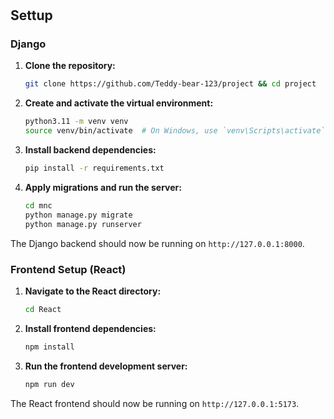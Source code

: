 # <Insert Name Here>

## Settup 
### Django
1. **Clone the repository:**
    ```sh
    git clone https://github.com/Teddy-bear-123/project && cd project
    ```

2. **Create and activate the virtual environment:**
    ```sh
    python3.11 -m venv venv
    source venv/bin/activate  # On Windows, use `venv\Scripts\activate`
    ```

3. **Install backend dependencies:**
    ```sh
    pip install -r requirements.txt
    ```

4. **Apply migrations and run the server:**
    ```sh
    cd mnc
    python manage.py migrate
    python manage.py runserver
    ```

The Django backend should now be running on `http://127.0.0.1:8000`.

### Frontend Setup (React)

1. **Navigate to the React directory:**
    ```sh
    cd React
    ```

2. **Install frontend dependencies:**
    ```sh
    npm install
    ```

3. **Run the frontend development server:**
    ```sh
    npm run dev
    ```

The React frontend should now be running on `http://127.0.0.1:5173`.


